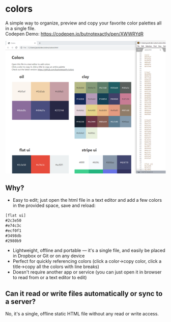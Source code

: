 # colors

A simple way to organize, preview and copy your favorite color palettes all in a single file.  
Codepen Demo: https://codepen.io/butnotexactly/pen/XWWRYdR

![Colors Preview](preview.png)

## Why?

* Easy to edit; just open the html file in a text editor and add a few colors in the provided space, save and reload:
```
[flat ui]
#2c3e50
#e74c3c
#ecf0f1
#3498db
#2980b9
```

* Lightweight, offline and portable — it's a single file, and easily be placed in Dropbox or Git or on any device
* Perfect for quickly referencing colors (click a color->copy color, click a title->copy all the colors with line breaks)
* Doesn't require another app or service (you can just open it in browser to read from or a text editor to edit)

## Can it read or write files automatically or sync to a server?

No, it's a single, offline static HTML file without any read or write access.